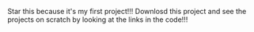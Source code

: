 Star this because it's my first project!!!
Downlosd this project and see the projects on scratch by looking at the links in the code!!!
